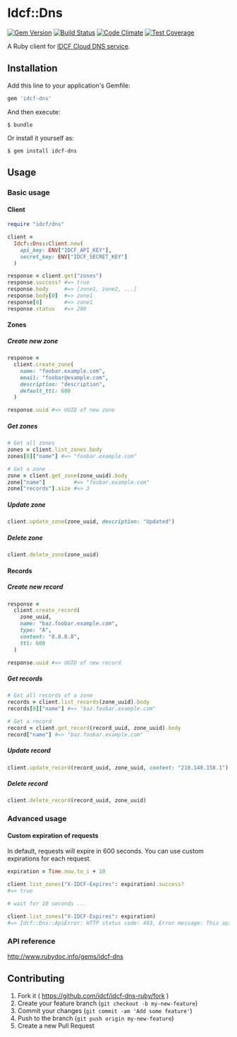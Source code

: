 # Idcf::Dns
[![Gem Version](https://badge.fury.io/rb/idcf-dns.svg)](http://badge.fury.io/rb/idcf-dns)
[![Build Status](https://travis-ci.org/idcf/idcf-dns-ruby.svg)](https://travis-ci.org/idcf/idcf-dns-ruby)
[![Code Climate](https://codeclimate.com/github/idcf/idcf-dns-ruby/badges/gpa.svg)](https://codeclimate.com/github/idcf/idcf-dns-ruby)
[![Test Coverage](https://codeclimate.com/github/idcf/idcf-dns-ruby/badges/coverage.svg)](https://codeclimate.com/github/idcf/idcf-dns-ruby/coverage)

A Ruby client for [IDCF Cloud DNS service](http://www.idcf.jp/cloud/dns/).

## Installation

Add this line to your application's Gemfile:

```ruby
gem 'idcf-dns'
```

And then execute:

    $ bundle

Or install it yourself as:

    $ gem install idcf-dns

## Usage
### Basic usage
#### Client
```ruby
require "idcf/dns"

client =
  Idcf::Dns::Client.new(
    api_key: ENV["IDCF_API_KEY"],
    secret_key: ENV["IDCF_SECRET_KEY"]
  )

response = client.get("zones")
response.success? #=> true
response.body     #=> [zone1, zone2, ...]
response.body[0]  #=> zone1
response[0]       #=> zone1
response.status   #=> 200
```

#### Zones
##### Create new zone
```ruby
response =
  client.create_zone(
    name: "foobar.example.com",
    email: "foobar@example.com",
    description: "description",
    default_ttl: 600
  )

response.uuid #=> UUID of new zone
```

##### Get zones
```ruby
# Get all zones
zones = client.list_zones.body
zones[0]["name"] #=> "foobar.example.com"

# Get a zone
zone = client.get_zone(zone_uuid).body
zone["name"]         #=> "foobar.example.com"
zone["records"].size #=> 3
```

##### Update zone
```ruby
client.update_zone(zone_uuid, description: "Updated")
```

##### Delete zone
```ruby
client.delete_zone(zone_uuid)
```

#### Records
##### Create new record
```ruby
response =
  client.create_record(
    zone_uuid,
    name: "baz.foobar.example.com",
    type: "A",
    content: "8.8.8.8",
    ttl: 600
  )

response.uuid #=> UUID of new record
```

##### Get records
```ruby
# Get all records of a zone
records = client.list_records(zone_uuid).body
records[0]["name"] #=> "baz.foobar.example.com"

# Get a record
record = client.get_record(record_uuid, zone_uuid).body
record["name"] #=> "baz.foobar.example.com"
```

##### Update record
```ruby
client.update_record(record_uuid, zone_uuid, content: "210.140.158.1")
```

##### Delete record
```ruby
client.delete_record(record_uuid, zone_uuid)
```

### Advanced usage
#### Custom expiration of requests 
In default, requests will expire in 600 seconds.
You can use custom expirations for each request.

```ruby
expiration = Time.now.to_i + 10

client.list_zones("X-IDCF-Expires": expiration).success?
#=> true

# wait for 10 seconds ...

client.list_zones("X-IDCF-Expires": expiration)
#=> Idcf::Dns::ApiError: HTTP status code: 403, Error message: This api request is expired., Reference: http://docs.idcf.jp/cloud/dns
```

### API reference
http://www.rubydoc.info/gems/idcf-dns

## Contributing

1. Fork it ( https://github.com/idcf/idcf-dns-ruby/fork )
2. Create your feature branch (`git checkout -b my-new-feature`)
3. Commit your changes (`git commit -am 'Add some feature'`)
4. Push to the branch (`git push origin my-new-feature`)
5. Create a new Pull Request
